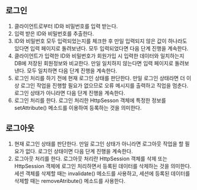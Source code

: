 ## 로그인

1. 클라이언트로부터 ID와 비밀번호를 입력 받는다.
2.  입력 받은 ID와 비밀번호를 추출한다.
3.  ID와 비밀번호 모두 입력되었는지를 체크한 후 만일 입력되지 않은 값이 하나라도 있다면 입력 페이지로 돌려보낸다. 모두 입력되었다면 다음 단계 진행을 계속한다.
4.  클라이언트가 입력한 ID와 비밀번호가 회원가입 시 입력한 데이터와 일치하는지 DB에 저장된 회원정보와 비교한다. 만일 일치하지 않는다면 입력 페이지로 돌려보낸다. 모두 일치하면 다음 단계 진행을 계속한다.
5.  로그인 처리를 하기 전에 현재 로그인 상태를 판단한다. 만일 로그인 상태라면 더 이상 로그인 작업을 진행할 필요가 없으므로 오류 메시지를 출력하고 직업을 멈춘다. 로그인 상태가 아니라면 다음 단계 진행을 계속한다.
6.  로그인 처리를 한다. 로그인 처리한 HttpSesson 객체에 특정한 정보를 setAttribute() 메소드를 이용하여 등록하는 것을 의미한다.

## 로그아웃

1. 현재 로그인 상태를 판단한다. 만일 로그인 상태가 아니라면 로그아웃 작업을 할 필요가 없다. 로그인 상태이면 다음 단계 진행을 계속한다.
2. 로그아웃 처리를 한다. 로그아웃 처리란 HttpSession 객체를 삭제 또는 HttpSession 객체에 로그인 처리하면서 등록된 데이터를 삭제하는 것을 의미한다. 세션 객체를 삭제할 때는 invalidate() 메소드를 사용하고, 세션에 등록된 데이터를 삭제할 때는 removeAtribute() 메소드를 사용한다.
